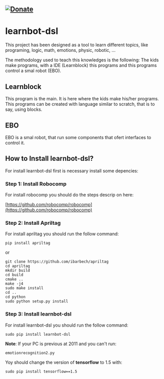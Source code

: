 [![Donate](https://img.shields.io/badge/Donate-PayPal-green.svg)](https://www.paypal.com/cgi-bin/webscr?cmd=_s-xclick&hosted_button_id=N3VAYG9VP8S4L)
---

# learnbot-dsl

This project has been designed as a tool to learn different topics, like programing, logic, math, emotions, physic, robotic, ... 

The methodology used to teach this knowledges is the following:
The kids make programs, with a IDE (Learnblock) this programs and this programs control a smal robot (EBO).

## Learnblock

This program is the main.  It is here where the kids make his/her programs. This programs can be created with language similar to scratch, that is to say, using blocks.

## EBO 

EBO is a smal robot, that run some components that ofert interfaces to control it.

## How to Install learnbot-dsl?

For install learnbot-dsl first is necessary install some depencies:

### Step 1: Install Robocomp

For install robocomp you should do the steps descrip on here:

[https://github.com/robocomp/robocomp](https://github.com/robocomp/robocomp)

### Step 2: Install Apriltag

For install apriltag you should run the follow command:
    
    pip install apriltag
    
or

    git clone https://github.com/ibarbech/apriltag
    cd apriltag
    mkdir build
    cd build
    cmake ..
    make -j4
    sudo make install
    cd ..
    cd python
    sudo python setup.py install

### Step 3: Install learnbot-dsl

For install learnbot-dsl you should run the follow command:

    sudo pip install learnbot-dsl
    
__Note__: If your PC is previous at 2011 and you can't run:

    emotionrecognition2.py
    
Yoy should change the version of **tensorflow** to 1.5 with:

    sudo pip install tensorflow==1.5
    

